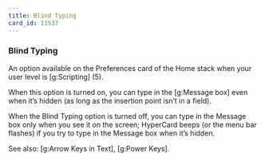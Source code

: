 ```yaml
---
title: Blind Typing
card_id: 11537
---
```


### Blind Typing

An option available on the Preferences card of the Home stack when your user level is [g:Scripting] (5). 

When this option is turned on, you can type in the [g:Message box] even when it’s hidden (as long as the insertion point isn’t in a field). 

When the Blind Typing option is turned off, you can type in the Message box only when you see it on the screen; HyperCard beeps (or the menu bar flashes) if you try to type in the Message box when it’s hidden. 

See also: [g:Arrow Keys in Text], [g:Power Keys]. 